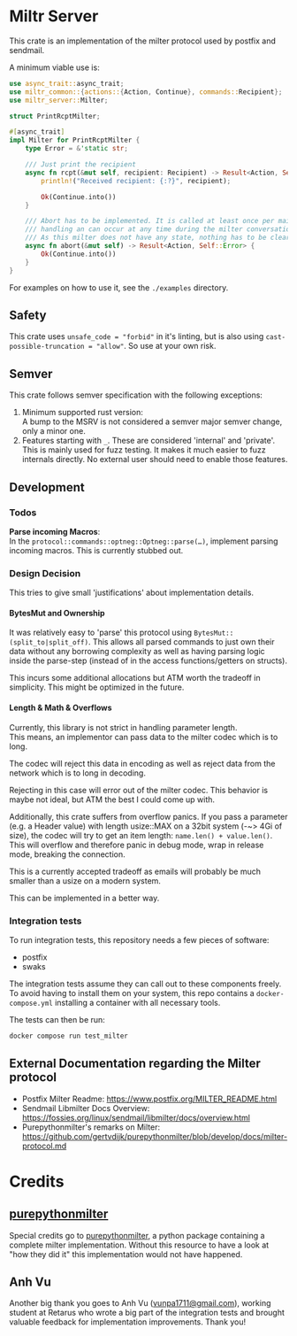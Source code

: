 # Miltr Server

This crate is an implementation of the milter protocol used by postfix
and sendmail.

A minimum viable use is:

```rust
use async_trait::async_trait;
use miltr_common::{actions::{Action, Continue}, commands::Recipient};
use miltr_server::Milter;

struct PrintRcptMilter;

#[async_trait]
impl Milter for PrintRcptMilter {
    type Error = &'static str;

    /// Just print the recipient
    async fn rcpt(&mut self, recipient: Recipient) -> Result<Action, Self::Error> {
        println!("Received recipient: {:?}", recipient);

        Ok(Continue.into())
    }

    /// Abort has to be implemented. It is called at least once per mail
    /// handling an can occur at any time during the milter conversation.
    /// As this milter does not have any state, nothing has to be cleared.
    async fn abort(&mut self) -> Result<Action, Self::Error> {
        Ok(Continue.into())
    }
}
```

For examples on how to use it, see the `./examples` directory.

## Safety
This crate uses `unsafe_code = "forbid"` in it's linting, but is also using
`cast-possible-truncation = "allow"`. So use at your own risk.

## Semver
This crate follows semver specification with the following exceptions:

1. Minimum supported rust version: \
   A bump to the MSRV is not considered a semver major semver change, only a minor one.
2. Features starting with `_`. These are considered 'internal' and 'private'. This
   is mainly used for fuzz testing. It makes it much easier to fuzz internals directly.
   No external user should need to enable those features.

## Development

### Todos
**Parse incoming Macros**: \
In the `protocol::commands::optneg::Optneg::parse(…)`, implement parsing
incoming macros. This is currently stubbed out.

### Design Decision
This tries to give small 'justifications' about implementation details.

#### BytesMut and Ownership
It was relatively easy to 'parse' this protocol using `BytesMut::(split_to|split_off)`.
This allows all parsed commands to just own their data without any borrowing complexity
as well as having parsing logic inside the parse-step (instead of in the access
functions/getters on structs).

This incurs some additional allocations but ATM worth the tradeoff in simplicity.
This might be optimized in the future.

#### Length & Math & Overflows
Currently, this library is not strict in handling parameter length. \
This means, an implementor can pass data to the milter codec which is to long.

The codec will reject this data in encoding as well as reject data from the network
which is to long in decoding.

Rejecting in this case will error out of the milter codec. This behavior is
maybe not ideal, but ATM the best I could come up with.

Additionally, this crate suffers from overflow panics. If you pass a parameter
(e.g. a Header value) with length usize::MAX on a 32bit system (-~> 4Gi of size), the codec
will try to get an item length: `name.len() + value.len()`. This will overflow
and therefore panic in debug mode, wrap in release mode, breaking the connection.

This is a currently accepted tradeoff as emails will probably be much smaller
than a usize on a modern system.

This can be implemented in a better way.


### Integration tests

To run integration tests, this repository needs a few pieces of software:

- postfix
- swaks

The integration tests assume they can call out to these components freely. To
avoid having to install them on your system, this repo contains a `docker-compose.yml`
installing a container with all necessary tools.

The tests can then be run:

```bash
docker compose run test_milter
```

## External Documentation regarding the Milter protocol

- Postfix Milter Readme: <https://www.postfix.org/MILTER_README.html>
- Sendmail Libmilter Docs Overview: <https://fossies.org/linux/sendmail/libmilter/docs/overview.html>
- Purepythonmilter's remarks on Milter: <https://github.com/gertvdijk/purepythonmilter/blob/develop/docs/milter-protocol.md>


# Credits

## [purepythonmilter](https://github.com/gertvdijk/purepythonmilter/tree/develop)
Special credits go to [purepythonmilter](https://github.com/gertvdijk/purepythonmilter/tree/develop),
a python package containing a complete milter implementation. Without this resource to have a look
at "how they did it" this implementation would not have happened.

## Anh Vu
Another big thank you goes to Anh Vu (<vunpa1711@gmail.com>), working student at Retarus who wrote a big
part of the integration tests and brought valuable feedback for implementation improvements. Thank you!
